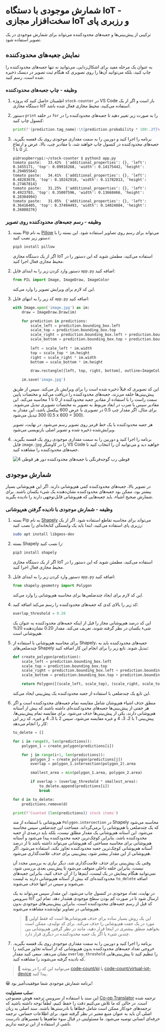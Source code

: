 <!--
CO_OP_TRANSLATOR_METADATA:
{
  "original_hash": "9c4320311c0f2c1884a6a21265d98a51",
  "translation_date": "2025-08-25T20:48:02+00:00",
  "source_file": "5-retail/lessons/2-check-stock-device/single-board-computer-count-stock.md",
  "language_code": "fa"
}
-->
# شمارش موجودی با دستگاه IoT - سخت‌افزار مجازی IoT و رزبری پای

ترکیبی از پیش‌بینی‌ها و جعبه‌های محدودکننده می‌تواند برای شمارش موجودی در یک تصویر استفاده شود.

## نمایش جعبه‌های محدودکننده

به عنوان یک مرحله مفید برای اشکال‌زدایی، می‌توانید نه تنها جعبه‌های محدودکننده را چاپ کنید، بلکه می‌توانید آن‌ها را روی تصویری که هنگام ثبت تصویر در دیسک ذخیره شده است، رسم کنید.

### وظیفه - چاپ جعبه‌های محدودکننده

1. اطمینان حاصل کنید که پروژه `stock-counter` در VS Code باز است و اگر از یک دستگاه مجازی IoT استفاده می‌کنید، محیط مجازی فعال شده باشد.

1. دستور `print` در حلقه `for` را به صورت زیر تغییر دهید تا جعبه‌های محدودکننده را در کنسول چاپ کنید:

    ```python
    print(f'{prediction.tag_name}:\t{prediction.probability * 100:.2f}%\t{prediction.bounding_box}')
    ```

1. برنامه را اجرا کنید و دوربین را به سمت مقداری موجودی روی یک قفسه بگیرید. جعبه‌های محدودکننده در کنسول چاپ خواهند شد، با مقادیر چپ، بالا، عرض و ارتفاع از 0 تا 1.

    ```output
    pi@raspberrypi:~/stock-counter $ python3 app.py 
    tomato paste:   33.42%  {'additional_properties': {}, 'left': 0.3455171, 'top': 0.09916268, 'width': 0.14175442, 'height': 0.29405564}
    tomato paste:   34.41%  {'additional_properties': {}, 'left': 0.48283678, 'top': 0.10242918, 'width': 0.11782813, 'height': 0.27467814}
    tomato paste:   31.25%  {'additional_properties': {}, 'left': 0.4923783, 'top': 0.35007596, 'width': 0.13668466, 'height': 0.28304994}
    tomato paste:   31.05%  {'additional_properties': {}, 'left': 0.36416405, 'top': 0.37494493, 'width': 0.14024884, 'height': 0.26880276}
    ```

### وظیفه - رسم جعبه‌های محدودکننده روی تصویر

1. بسته Pip به نام [Pillow](https://pypi.org/project/Pillow/) می‌تواند برای رسم روی تصاویر استفاده شود. این بسته را با دستور زیر نصب کنید:

    ```sh
    pip3 install pillow
    ```

    اگر از یک دستگاه مجازی IoT استفاده می‌کنید، مطمئن شوید که این دستور را در محیط مجازی فعال اجرا کنید.

1. دستور وارد کردن زیر را به ابتدای فایل `app.py` اضافه کنید:

    ```python
    from PIL import Image, ImageDraw, ImageColor
    ```

    این کد لازم برای ویرایش تصویر را وارد می‌کند.

1. کد زیر را به انتهای فایل `app.py` اضافه کنید:

    ```python
    with Image.open('image.jpg') as im:
        draw = ImageDraw.Draw(im)
    
        for prediction in predictions:
            scale_left = prediction.bounding_box.left
            scale_top = prediction.bounding_box.top
            scale_right = prediction.bounding_box.left + prediction.bounding_box.width
            scale_bottom = prediction.bounding_box.top + prediction.bounding_box.height
            
            left = scale_left * im.width
            top = scale_top * im.height
            right = scale_right * im.width
            bottom = scale_bottom * im.height
    
            draw.rectangle([left, top, right, bottom], outline=ImageColor.getrgb('red'), width=2)
    
        im.save('image.jpg')
    ```

    این کد تصویری که قبلاً ذخیره شده است را برای ویرایش باز می‌کند. سپس از طریق پیش‌بینی‌ها حلقه می‌زند، جعبه‌های محدودکننده را دریافت می‌کند و مختصات پایین سمت راست را با استفاده از مقادیر جعبه محدودکننده از 0 تا 1 محاسبه می‌کند. این مقادیر سپس با ضرب در ابعاد مربوط به تصویر به مختصات تصویری تبدیل می‌شوند. برای مثال، اگر مقدار چپ 0.5 در تصویری با عرض 600 پیکسل باشد، این مقدار به 300 تبدیل می‌شود (0.5 x 600 = 300).

    هر جعبه محدودکننده با یک خط قرمز روی تصویر رسم می‌شود. در نهایت، تصویر ویرایش‌شده ذخیره شده و تصویر اصلی بازنویسی می‌شود.

1. برنامه را اجرا کنید و دوربین را به سمت مقداری موجودی روی یک قفسه بگیرید. فایل `image.jpg` را در کاوشگر VS Code خواهید دید و می‌توانید آن را انتخاب کنید تا جعبه‌های محدودکننده را مشاهده کنید.

    ![4 قوطی رب گوجه‌فرنگی با جعبه‌های محدودکننده دور هر قوطی](../../../../../translated_images/rpi-stock-with-bounding-boxes.b5540e2ecb7cd49f1271828d3be412671d950e87625c5597ea97c90f11e01097.fa.jpg)

## شمارش موجودی

در تصویر بالا، جعبه‌های محدودکننده کمی هم‌پوشانی دارند. اگر این هم‌پوشانی بسیار بیشتر بود، ممکن بود جعبه‌های محدودکننده نشان‌دهنده یک شیء یکسان باشند. برای شمارش صحیح اشیاء، باید جعبه‌هایی که هم‌پوشانی قابل‌توجهی دارند را نادیده بگیرید.

### وظیفه - شمارش موجودی با نادیده گرفتن هم‌پوشانی

1. بسته Pip به نام [Shapely](https://pypi.org/project/Shapely/) می‌تواند برای محاسبه تقاطع استفاده شود. اگر از یک رزبری پای استفاده می‌کنید، ابتدا باید یک وابستگی کتابخانه‌ای را نصب کنید:

    ```sh
    sudo apt install libgeos-dev
    ```

1. بسته Shapely را نصب کنید:

    ```sh
    pip3 install shapely
    ```

    اگر از یک دستگاه مجازی IoT استفاده می‌کنید، مطمئن شوید که این دستور را در محیط مجازی فعال اجرا کنید.

1. دستور وارد کردن زیر را به ابتدای فایل `app.py` اضافه کنید:

    ```python
    from shapely.geometry import Polygon
    ```

    این کد لازم برای ایجاد چندضلعی‌ها برای محاسبه هم‌پوشانی را وارد می‌کند.

1. کد زیر را بالای کدی که جعبه‌های محدودکننده را رسم می‌کند اضافه کنید:

    ```python
    overlap_threshold = 0.20
    ```

    این کد درصد هم‌پوشانی مجاز را قبل از اینکه جعبه‌های محدودکننده به عنوان یک شیء یکسان در نظر گرفته شوند، تعریف می‌کند. مقدار 0.20 نشان‌دهنده 20% هم‌پوشانی است.

1. برای محاسبه هم‌پوشانی با استفاده از Shapely، جعبه‌های محدودکننده باید به چندضلعی‌های Shapely تبدیل شوند. تابع زیر را برای انجام این کار اضافه کنید:

    ```python
    def create_polygon(prediction):
        scale_left = prediction.bounding_box.left
        scale_top = prediction.bounding_box.top
        scale_right = prediction.bounding_box.left + prediction.bounding_box.width
        scale_bottom = prediction.bounding_box.top + prediction.bounding_box.height
    
        return Polygon([(scale_left, scale_top), (scale_right, scale_top), (scale_right, scale_bottom), (scale_left, scale_bottom)])
    ```

    این تابع یک چندضلعی با استفاده از جعبه محدودکننده یک پیش‌بینی ایجاد می‌کند.

1. منطق حذف اشیاء هم‌پوشان شامل مقایسه تمام جعبه‌های محدودکننده است و اگر هر جفتی از پیش‌بینی‌ها جعبه‌های محدودکننده‌ای داشته باشند که بیش از آستانه هم‌پوشانی دارند، یکی از پیش‌بینی‌ها حذف می‌شود. برای مقایسه تمام پیش‌بینی‌ها، پیش‌بینی 1 با 2، 3، 4 و غیره مقایسه می‌شود، سپس 2 با 3، 4 و غیره. کد زیر این کار را انجام می‌دهد:

    ```python
    to_delete = []

    for i in range(0, len(predictions)):
        polygon_1 = create_polygon(predictions[i])
    
        for j in range(i+1, len(predictions)):
            polygon_2 = create_polygon(predictions[j])
            overlap = polygon_1.intersection(polygon_2).area

            smallest_area = min(polygon_1.area, polygon_2.area)
    
            if overlap > (overlap_threshold * smallest_area):
                to_delete.append(predictions[i])
                break
    
    for d in to_delete:
        predictions.remove(d)

    print(f'Counted {len(predictions)} stock items')
    ```

    هم‌پوشانی با استفاده از متد `Polygon.intersection` در Shapely محاسبه می‌شود که یک چندضلعی با هم‌پوشانی را برمی‌گرداند. مساحت این چندضلعی سپس محاسبه می‌شود. این آستانه هم‌پوشانی یک مقدار مطلق نیست، بلکه باید درصدی از جعبه محدودکننده باشد، بنابراین کوچک‌ترین جعبه محدودکننده پیدا می‌شود و آستانه هم‌پوشانی برای محاسبه مساحتی که هم‌پوشانی می‌تواند داشته باشد تا از درصد آستانه هم‌پوشانی کوچک‌ترین جعبه محدودکننده تجاوز نکند، استفاده می‌شود. اگر هم‌پوشانی از این مقدار بیشتر شود، پیش‌بینی برای حذف علامت‌گذاری می‌شود.

    وقتی یک پیش‌بینی برای حذف علامت‌گذاری شد، دیگر نیازی به بررسی مجدد آن نیست، بنابراین حلقه داخلی متوقف می‌شود تا پیش‌بینی بعدی بررسی شود. نمی‌توانید هنگام پیمایش در یک لیست، آیتم‌ها را از آن حذف کنید، بنابراین جعبه‌های محدودکننده‌ای که بیش از آستانه هم‌پوشانی دارند به لیست `to_delete` اضافه می‌شوند و سپس در انتها حذف می‌شوند.

    در نهایت، تعداد موجودی در کنسول چاپ می‌شود. این مقدار سپس می‌تواند به یک سرویس IoT ارسال شود تا در صورت کم بودن سطح موجودی هشدار دهد. تمام این کد قبل از رسم جعبه‌های محدودکننده است، بنابراین پیش‌بینی‌های موجودی بدون هم‌پوشانی در تصاویر تولیدشده مشاهده می‌شوند.

    > 💁 این یک روش بسیار ساده برای حذف هم‌پوشانی‌ها است که فقط اولین مورد در یک جفت هم‌پوشانی را حذف می‌کند. برای کد تولیدی، ممکن است بخواهید منطق بیشتری در اینجا قرار دهید، مانند در نظر گرفتن هم‌پوشانی بین چندین شیء یا اگر یک جعبه محدودکننده در دیگری قرار دارد.

1. برنامه را اجرا کنید و دوربین را به سمت مقداری موجودی روی یک قفسه بگیرید. خروجی تعداد جعبه‌های محدودکننده بدون هم‌پوشانی که از آستانه تجاوز می‌کنند را نشان می‌دهد. سعی کنید مقدار `overlap_threshold` را تنظیم کنید تا پیش‌بینی‌هایی که نادیده گرفته می‌شوند را مشاهده کنید.

> 💁 می‌توانید این کد را در پوشه [code-count/pi](../../../../../5-retail/lessons/2-check-stock-device/code-count/pi) یا [code-count/virtual-iot-device](../../../../../5-retail/lessons/2-check-stock-device/code-count/virtual-iot-device) پیدا کنید.

😀 برنامه شمارش موجودی شما موفقیت‌آمیز بود!

**سلب مسئولیت**:  
این سند با استفاده از سرویس ترجمه هوش مصنوعی [Co-op Translator](https://github.com/Azure/co-op-translator) ترجمه شده است. در حالی که ما تلاش می‌کنیم دقت را حفظ کنیم، لطفاً توجه داشته باشید که ترجمه‌های خودکار ممکن است شامل خطاها یا نادرستی‌ها باشند. سند اصلی به زبان اصلی آن باید به عنوان منبع معتبر در نظر گرفته شود. برای اطلاعات حساس، ترجمه حرفه‌ای انسانی توصیه می‌شود. ما مسئولیتی در قبال سوء تفاهم‌ها یا تفسیرهای نادرست ناشی از استفاده از این ترجمه نداریم.